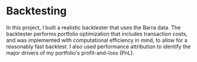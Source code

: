 # Backtesting

In this project, I built a realistic backtester that uses the Barra data. The backtester performs portfolio optimization that includes transaction costs, and was implemented with computational efficiency in mind, to allow for a reasonably fast backtest. I also used performance attribution to identify the major drivers of my portfolio's profit-and-loss (PnL).
